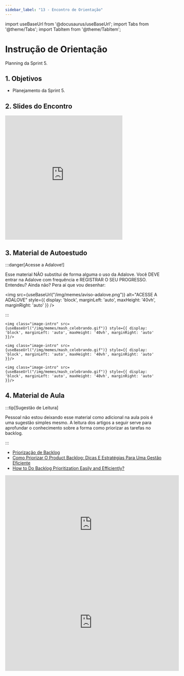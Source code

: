 ```yaml
---
sidebar_label: "13 - Encontro de Orientação"
---
```


import useBaseUrl from '@docusaurus/useBaseUrl';
import Tabs from '@theme/Tabs';
import TabItem from '@theme/TabItem';

# Instrução de Orientação	

Planning da Sprint 5.

## 1. Objetivos

- Planejamento da Sprint 5.

## 2. Slides do Encontro

<iframe src="https://docs.google.com/presentation/d/e/2PACX-1vTFhmMu_c2qi1GElaMqa1y4ede7irmt-TpDDk21v30gDVD682ytB7575dw6PckeQ26R0mmecPKEca4B/embed?start=false&loop=false&delayms=3000" frameborder="0" width="75%" height="400" allowfullscreen="true" mozallowfullscreen="true" webkitallowfullscreen="true" style={{ display: 'block', marginLeft: 'auto', marginRight: 'auto' }}></iframe>


## 3. Material de Autoestudo

:::danger[Acesse a Adalove!]

Esse material NÃO substitui de forma alguma o uso da Adalove. Você DEVE entrar na Adalove com frequência e REGISTRAR O SEU PROGRESSO. Entendeu? Ainda não? Pera aí que vou desenhar:

<img src={useBaseUrl("/img/memes/aviso-adalove.png")} alt="ACESSE A ADALOVE" style={{ display: 'block', marginLeft: 'auto', maxHeight: '40vh', marginRight: 'auto' }} />

:::

<Tabs>
  <TabItem value="autoestudos-obrigatorios" label="📘 Autoestudos Obrigatórios" default>
     
    <img class="image-intro" src={useBaseUrl("/img/memes/mash_celebrando.gif")} style={{ display: 'block', marginLeft: 'auto', maxHeight: '40vh', marginRight: 'auto' }}/>
    
  </TabItem>
  <TabItem value="autoestudos-opcionais" label="📔 Autoestudos Opcionais">
     
    <img class="image-intro" src={useBaseUrl("/img/memes/mash_celebrando.gif")} style={{ display: 'block', marginLeft: 'auto', maxHeight: '40vh', marginRight: 'auto' }}/>

  </TabItem>
  <TabItem value="autoestudos-adicionais" label="📓 Autoestudos Adicionais">
    
    <img class="image-intro" src={useBaseUrl("/img/memes/mash_celebrando.gif")} style={{ display: 'block', marginLeft: 'auto', maxHeight: '40vh', marginRight: 'auto' }}/>

  </TabItem>
</Tabs>


## 4. Material de Aula

:::tip[Sugestão de Leitura]

Pessoal não estou deixando esse material como adicional na aula pois é uma sugestão simples mesmo. A leitura dos artigos a seguir serve para aprofundar o conhecimento sobre a forma como priorizar as tarefas no backlog.

:::

- [Priorização de Backlog](https://www.scrum.org/resources/prioritizing-backlog)
- [Como Priorizar O Product Backlog: Dicas E Estratégias Para Uma Gestão Eficiente](https://awari.com.br/como-priorizar-o-product-backlog-dicas-e-estrategias-para-uma-gestao-eficiente/#:~:text=A%20priorização%20do%20product%20backlog,-A%20priorização%20do&text=É%20fundamental%20avaliar%20o%20valor,maior%20benefício%20para%20a%20empresa.)
- [How to Do Backlog Prioritization Easily and Efficiently?](https://storiesonboard.com/blog/backlog-prioritization#:~:text=For%20an%20efficient%20prioritization%20process,approach%20to%20achieving%20key%20objectives.)

<iframe width="560" height="315" src="https://www.youtube.com/embed/pzyRafZJ-0M?si=1Lwebz878X59ADWP" title="YouTube video player" frameborder="0" allow="accelerometer; autoplay; clipboard-write; encrypted-media; gyroscope; picture-in-picture; web-share" referrerpolicy="strict-origin-when-cross-origin" allowfullscreen></iframe>

<iframe width="560" height="315" src="https://www.youtube.com/embed/GWKm-dFlDh8?si=zf6kWnT6kRaxXRBy" title="YouTube video player" frameborder="0" allow="accelerometer; autoplay; clipboard-write; encrypted-media; gyroscope; picture-in-picture; web-share" referrerpolicy="strict-origin-when-cross-origin" allowfullscreen></iframe>